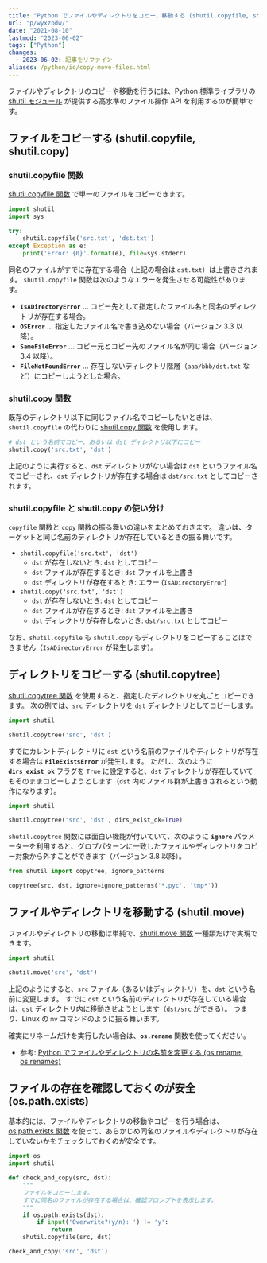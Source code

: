 ```yaml
---
title: "Python でファイルやディレクトリをコピー、移動する (shutil.copyfile, shutil.copy, shutil.copytree, shutil.move)"
url: "p/wyxzbdw/"
date: "2021-08-10"
lastmod: "2023-06-02"
tags: ["Python"]
changes:
  - 2023-06-02: 記事をリファイン
aliases: /python/io/copy-move-files.html
---
```


ファイルやディレクトリのコピーや移動を行うには、Python 標準ライブラリの [shutil モジュール](https://docs.python.org/ja/3/library/shutil.html) が提供する高水準のファイル操作 API を利用するのが簡単です。


ファイルをコピーする (shutil.copyfile, shutil.copy)
----

### shutil.copyfile 関数

[shutil.copyfile 関数](https://docs.python.org/ja/3/library/shutil.html#shutil.copyfile) で単一のファイルをコピーできます。

```python
import shutil
import sys

try:
    shutil.copyfile('src.txt', 'dst.txt')
except Exception as e:
    print('Error: {0}'.format(e), file=sys.stderr)
```

同名のファイルがすでに存在する場合（上記の場合は `dst.txt`）は上書きされます。
`shutil.copyfile` 関数は次のようなエラーを発生させる可能性があります。

- __`IsADirectoryError`__ ... コピー先として指定したファイル名と同名のディレクトリが存在する場合。
- __`OSError`__ ... 指定したファイル名で書き込めない場合（バージョン 3.3 以降）。
- __`SameFileError`__ ... コピー元とコピー先のファイル名が同じ場合（バージョン 3.4 以降）。
- __`FileNotFoundError`__ ... 存在しないディレクトリ階層（`aaa/bbb/dst.txt` など）にコピーしようとした場合。

### shutil.copy 関数

既存のディレクトリ以下に同じファイル名でコピーしたいときは、`shutil.copyfile` の代わりに [shutil.copy 関数](https://docs.python.org/ja/3/library/shutil.html#shutil.copy) を使用します。

```python
# dst という名前でコピー、あるいは dst ディレクトリ以下にコピー
shutil.copy('src.txt', 'dst')
```

上記のように実行すると、`dst` ディレクトリがない場合は `dst` というファイル名でコピーされ、`dst` ディレクトリが存在する場合は `dst/src.txt` としてコピーされます。

### shutil.copyfile と shutil.copy の使い分け

`copyfile` 関数と `copy` 関数の振る舞いの違いをまとめておきます。
違いは、ターゲットと同じ名前のディレクトリが存在しているときの振る舞いです。

- `shutil.copyfile('src.txt', 'dst')`
    - `dst` が存在しないとき: `dst` としてコピー
    - `dst` ファイルが存在するとき: `dst` ファイルを上書き
    - `dst` ディレクトリが存在するとき: エラー (`IsADirectoryError`)
- `shutil.copy('src.txt', 'dst')`
    - `dst` が存在しないとき: `dst` としてコピー
    - `dst` ファイルが存在するとき: `dst` ファイルを上書き
    - `dst` ディレクトリが存在しないとき: `dst/src.txt` としてコピー

なお、`shutil.copyfile` も `shutil.copy` もディレクトリをコピーすることはできません（`IsADirectoryError` が発生します）。


ディレクトリをコピーする (shutil.copytree)
----

[shutil.copytree 関数](https://docs.python.org/ja/3/library/shutil.html#shutil.copytree) を使用すると、指定したディレクトリを丸ごとコピーできます。
次の例では、`src` ディレクトリを `dst` ディレクトリとしてコピーします。

```python
import shutil

shutil.copytree('src', 'dst')
```

すでにカレントディレクトリに `dst` という名前のファイルやディレクトリが存在する場合は __`FileExistsError`__ が発生します。
ただし、次のように __`dirs_exist_ok`__ フラグを `True` に設定すると、`dst` ディレクトリが存在していてもそのままコピーしようとします（`dst` 内のファイル群が上書きされるという動作になります）。

```python
import shutil

shutil.copytree('src', 'dst', dirs_exist_ok=True)
```

`shutil.copytree` 関数には面白い機能が付いていて、次のように __`ignore`__ パラメーターを利用すると、グロブパターンに一致したファイルやディレクトリをコピー対象から外すことができます（バージョン 3.8 以降）。

```python
from shutil import copytree, ignore_patterns

copytree(src, dst, ignore=ignore_patterns('*.pyc', 'tmp*'))
```


ファイルやディレクトリを移動する (shutil.move)
----

ファイルやディレクトリの移動は単純で、[shutil.move 関数](https://docs.python.org/ja/3/library/shutil.html#shutil.move) 一種類だけで実現できます。

```python
import shutil

shutil.move('src', 'dst')
```

上記のようにすると、`src` ファイル（あるいはディレクトリ）を、`dst` という名前に変更します。
すでに `dst` という名前のディレクトリが存在している場合は、`dst` ディレクトリ内に移動させようとします（`dst/src` ができる）。
つまり、Linux の `mv` コマンドのように振る舞います。

確実にリネームだけを実行したい場合は、__`os.rename`__ 関数を使ってください。

- 参考: [Python でファイルやディレクトリの名前を変更する (os.rename, os.renames)](/p/9aqzppe/)


ファイルの存在を確認しておくのが安全 (os.path.exists)
----

基本的には、ファイルやディレクトリの移動やコピーを行う場合は、[os.path.exists 関数]() を使って、あらかじめ同名のファイルやディレクトリが存在していないかをチェックしておくのが安全です。

```python
import os
import shutil

def check_and_copy(src, dst):
    """
    ファイルをコピーします。
    すでに同名のファイルが存在する場合は、確認プロンプトを表示します。
    """
    if os.path.exists(dst):
        if input('Overwrite?(y/n): ') != 'y':
            return
    shutil.copyfile(src, dst)

check_and_copy('src', 'dst')
```
